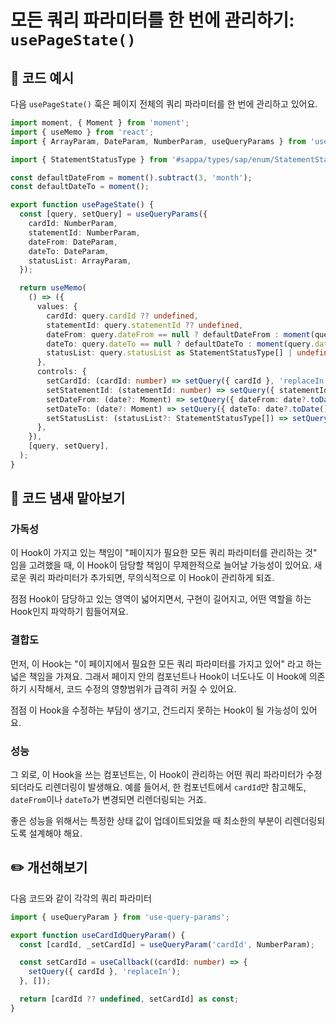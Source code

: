 # 모든 쿼리 파라미터를 한 번에 관리하기: `usePageState()`

<Badge type="info" text="가독성" />
<Badge type="info" text="결합도" />

## 📝 코드 예시

다음 `usePageState()` 훅은 페이지 전체의 쿼리 파라미터를 한 번에 관리하고 있어요.

```typescript
import moment, { Moment } from 'moment';
import { useMemo } from 'react';
import { ArrayParam, DateParam, NumberParam, useQueryParams } from 'use-query-params';

import { StatementStatusType } from '#sappa/types/sap/enum/StatementStatusMap.js';

const defaultDateFrom = moment().subtract(3, 'month');
const defaultDateTo = moment();

export function usePageState() {
  const [query, setQuery] = useQueryParams({
    cardId: NumberParam,
    statementId: NumberParam,
    dateFrom: DateParam,
    dateTo: DateParam,
    statusList: ArrayParam,
  });

  return useMemo(
    () => ({
      values: {
        cardId: query.cardId ?? undefined,
        statementId: query.statementId ?? undefined,
        dateFrom: query.dateFrom == null ? defaultDateFrom : moment(query.dateFrom),
        dateTo: query.dateTo == null ? defaultDateTo : moment(query.dateTo),
        statusList: query.statusList as StatementStatusType[] | undefined,
      },
      controls: {
        setCardId: (cardId: number) => setQuery({ cardId }, 'replaceIn'),
        setStatementId: (statementId: number) => setQuery({ statementId }, 'replaceIn'),
        setDateFrom: (date?: Moment) => setQuery({ dateFrom: date?.toDate() }, 'replaceIn'),
        setDateTo: (date?: Moment) => setQuery({ dateTo: date?.toDate() }, 'replaceIn'),
        setStatusList: (statusList?: StatementStatusType[]) => setQuery({ statusList }, 'replaceIn'),
      },
    }),
    [query, setQuery],
  );
}
```

## 👃 코드 냄새 맡아보기

### 가독성

이 Hook이 가지고 있는 책임이 "페이지가 필요한 모든 쿼리 파라미터를 관리하는 것" 임을 고려했을 때, 이 Hook이 담당할 책임이 무제한적으로 늘어날 가능성이 있어요. 새로운 쿼리 파라미터가 추가되면, 무의식적으로 이 Hook이 관리하게 되죠.

점점 Hook이 담당하고 있는 영역이 넓어지면서, 구현이 길어지고, 어떤 역할을 하는 Hook인지 파악하기 힘들어져요.

### 결합도

먼저, 이 Hook는 "이 페이지에서 필요한 모든 쿼리 파라미터를 가지고 있어" 라고 하는 넓은 책임을 가져요. 그래서 페이지 안의 컴포넌트나 Hook이 너도나도 이 Hook에 의존하기 시작해서, 코드 수정의 영향범위가 급격히 커질 수 있어요.

점점 이 Hook을 수정하는 부담이 생기고, 건드리지 못하는 Hook이 될 가능성이 있어요.

### 성능

그 외로, 이 Hook을 쓰는 컴포넌트는, 이 Hook이 관리하는 어떤 쿼리 파라미터가 수정되더라도 리렌더링이 발생해요. 예를 들어서, 한 컴포넌트에서 `cardId`만 참고해도, `dateFrom`이나 `dateTo`가 변경되면 리렌더링되는 거죠.

좋은 성능을 위해서는 특정한 상태 값이 업데이트되었을 때 최소한의 부분이 리렌더링되도록 설계해야 해요.

## ✏️ 개선해보기

다음 코드와 같이 각각의 쿼리 파라미터

```typescript
import { useQueryParam } from 'use-query-params';

export function useCardIdQueryParam() {
  const [cardId, _setCardId] = useQueryParam('cardId', NumberParam);

  const setCardId = useCallback((cardId: number) => {
    setQuery({ cardId }, 'replaceIn');
  }, []);

  return [cardId ?? undefined, setCardId] as const;
}
```
